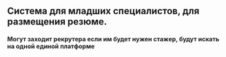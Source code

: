 ## Система для младших специалистов, для размещения резюме.

#### Могут заходит рекрутера если им будет нужен стажер, будут искать на одной единой платформе
